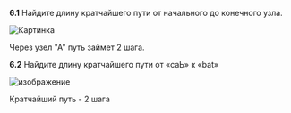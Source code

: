 **6.1** Найдите длину кратчайшего пути от начального до конечного узла.

![Картинка](https://user-images.githubusercontent.com/116806816/199236738-23079cff-f924-4ff0-884b-e50bcd887bcc.png)

Через узел "А" путь займет 2 шага.

**6.2** Найдите длину кратчайшего пути от «саЬ» к «bat»

![изображение](https://user-images.githubusercontent.com/116806816/199237732-dbe9c857-3b87-4d8e-af6b-82f52722c1c9.png)

Кратчайший путь - 2 шага
